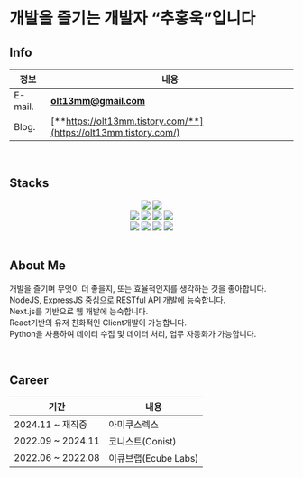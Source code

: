 # 개발을 즐기는 개발자 “추홍욱”입니다

## Info

| 정보    | 내용                                                                                                                                      |
| ------- | ----------------------------------------------------------------------------------------------------------------------------------------- |
| E-mail. | **olt13mm@gmail.com**                                                                                                                     |
| Blog.   | [**https://olt13mm.tistory.com/**](https://olt13mm.tistory.com/)|

<br/>

## Stacks

<div align=middle> 
<img src="https://img.shields.io/badge/nextjs-000000?style=for-the-badge&logo=nextdotjs&logoColor=white">
<img src="https://img.shields.io/badge/React-61DAFB?style=for-the-badge&logo=React&logoColor=white">
<br/>  
<img src="https://img.shields.io/badge/Node.js-339933?style=for-the-badge&logo=Node.js&logoColor=white">
<img src="https://img.shields.io/badge/Express-000000?style=for-the-badge&logo=Express&logoColor=white">
<img src="https://img.shields.io/badge/TypeORM-4479A3?style=for-the-badge&logo=TypeORM&logoColor=white">
<img src="https://img.shields.io/badge/Sequelize-52B0E7?style=for-the-badge&logo=Sequelize&logoColor=white">
<br/>
<img src="https://img.shields.io/badge/typeScript-3178C6?style=for-the-badge&logo=typeScript&logoColor=white">
<img src="https://img.shields.io/badge/JavaScript-F7DF1E?style=for-the-badge&logo=JavaScript&logoColor=white">
<img src="https://img.shields.io/badge/python-3776AB?style=for-the-badge&logo=python&logoColor=white">
<img src="https://img.shields.io/badge/MySQL-4479A1?style=for-the-badge&logo=MySQL&logoColor=white">
</div>

<br/>

## About Me

개발을 즐기며 무엇이 더 좋을지, 또는 효율적인지를 생각하는 것을 좋아합니다.  
NodeJS, ExpressJS 중심으로 RESTful API 개발에 능숙합니다.  
Next.js를 기반으로 웹 개발에 능숙합니다.  
React기반의 유저 친화적인 Client개발이 가능합니다.  
Python을 사용하여 데이터 수집 및 데이터 처리, 업무 자동화가 가능합니다.  

<br/>

## Career

| 기간              | 내용                 |
| ----------------- | -------------------- |
| 2024.11 ~ 재직중  | 아미쿠스렉스 |
| 2022.09 ~ 2024.11  | 코니스트(Conist)|
| 2022.06 ~ 2022.08 | 이큐브랩(Ecube Labs) |





